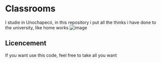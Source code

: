 # Classrooms
I studie in Unochapecó, in this repository i put all the thinks i have done to the university, like home works
![image](https://github.com/Matheus-Ei/Classrooms/assets/127603510/4197cbbf-2a75-49c5-9fda-4948f62b32e1)

## Licencement
If you want use this code, feel free to take all you want

